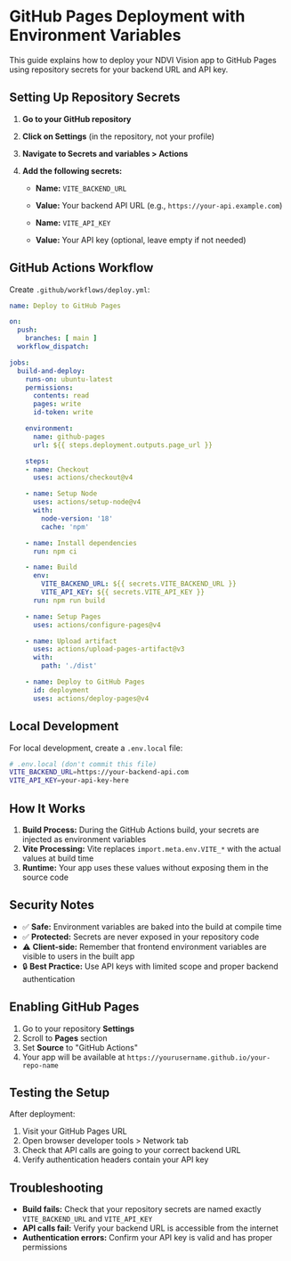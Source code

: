 # GitHub Pages Deployment with Environment Variables

This guide explains how to deploy your NDVI Vision app to GitHub Pages using repository secrets for your backend URL and API key.

## Setting Up Repository Secrets

1. **Go to your GitHub repository**
2. **Click on Settings** (in the repository, not your profile)
3. **Navigate to Secrets and variables > Actions**
4. **Add the following secrets:**

   - **Name:** `VITE_BACKEND_URL`
   - **Value:** Your backend API URL (e.g., `https://your-api.example.com`)

   - **Name:** `VITE_API_KEY` 
   - **Value:** Your API key (optional, leave empty if not needed)

## GitHub Actions Workflow

Create `.github/workflows/deploy.yml`:

```yaml
name: Deploy to GitHub Pages

on:
  push:
    branches: [ main ]
  workflow_dispatch:

jobs:
  build-and-deploy:
    runs-on: ubuntu-latest
    permissions:
      contents: read
      pages: write
      id-token: write

    environment:
      name: github-pages
      url: ${{ steps.deployment.outputs.page_url }}

    steps:
    - name: Checkout
      uses: actions/checkout@v4

    - name: Setup Node
      uses: actions/setup-node@v4
      with:
        node-version: '18'
        cache: 'npm'

    - name: Install dependencies
      run: npm ci

    - name: Build
      env:
        VITE_BACKEND_URL: ${{ secrets.VITE_BACKEND_URL }}
        VITE_API_KEY: ${{ secrets.VITE_API_KEY }}
      run: npm run build

    - name: Setup Pages
      uses: actions/configure-pages@v4

    - name: Upload artifact
      uses: actions/upload-pages-artifact@v3
      with:
        path: './dist'

    - name: Deploy to GitHub Pages
      id: deployment
      uses: actions/deploy-pages@v4
```

## Local Development

For local development, create a `.env.local` file:

```bash
# .env.local (don't commit this file)
VITE_BACKEND_URL=https://your-backend-api.com
VITE_API_KEY=your-api-key-here
```

## How It Works

1. **Build Process:** During the GitHub Actions build, your secrets are injected as environment variables
2. **Vite Processing:** Vite replaces `import.meta.env.VITE_*` with the actual values at build time
3. **Runtime:** Your app uses these values without exposing them in the source code

## Security Notes

- ✅ **Safe:** Environment variables are baked into the build at compile time
- ✅ **Protected:** Secrets are never exposed in your repository code
- ⚠️ **Client-side:** Remember that frontend environment variables are visible to users in the built app
- 🔒 **Best Practice:** Use API keys with limited scope and proper backend authentication

## Enabling GitHub Pages

1. Go to your repository **Settings**
2. Scroll to **Pages** section
3. Set **Source** to "GitHub Actions"
4. Your app will be available at `https://yourusername.github.io/your-repo-name`

## Testing the Setup

After deployment:
1. Visit your GitHub Pages URL
2. Open browser developer tools > Network tab
3. Check that API calls are going to your correct backend URL
4. Verify authentication headers contain your API key

## Troubleshooting

- **Build fails:** Check that your repository secrets are named exactly `VITE_BACKEND_URL` and `VITE_API_KEY`
- **API calls fail:** Verify your backend URL is accessible from the internet
- **Authentication errors:** Confirm your API key is valid and has proper permissions